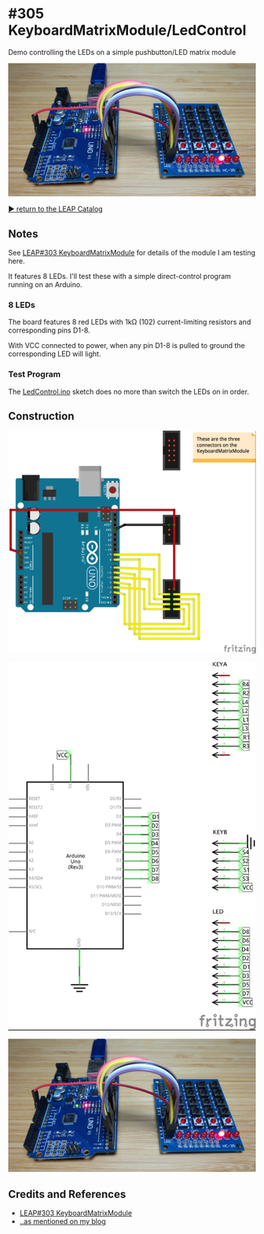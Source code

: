 # #305 KeyboardMatrixModule/LedControl

Demo controlling the LEDs on a simple pushbutton/LED matrix module

![Build](./assets/LedControl_build.jpg?raw=true)

[:arrow_forward: return to the LEAP Catalog](https://leap.tardate.com)

## Notes

See [LEAP#303 KeyboardMatrixModule](../) for details of the module I am testing here.

It features 8 LEDs. I'll test these with a simple direct-control program running on an Arduino.

### 8 LEDs

The board features 8 red LEDs with 1kΩ (102) current-limiting resistors and corresponding pins D1-8.

With VCC connected to power, when any pin D1-8 is pulled to ground the corresponding LED will light.


### Test Program

The [LedControl.ino](./LedControl.ino) sketch does no more than switch the LEDs on in order.


## Construction

![Breadboard](./assets/LedControl_bb.jpg?raw=true)

![Schematic](./assets/LedControl_schematic.jpg?raw=true)

![Build](./assets/LedControl_build.jpg?raw=true)

## Credits and References
* [LEAP#303 KeyboardMatrixModule](../)
* [..as mentioned on my blog](https://blog.tardate.com/2017/05/leap303-keyboard-matrix-module.html)
